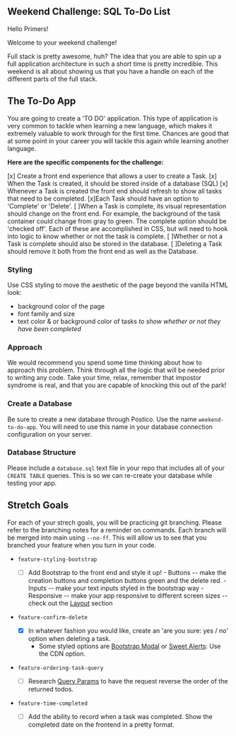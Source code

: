 
## Weekend Challenge: SQL To-Do List

Hello Primers! 

Welcome to your weekend challenge!

Full stack is pretty awesome, huh? The idea that you are able to spin up a full
application architecture in such a short time is pretty incredible. This
weekend is all about showing us that you have a handle on each of the different
parts of the full stack. 

## The To-Do App

You are going to create a 'TO DO' application. This type of application is very
common to tackle when learning a new language, which makes it extremely
valuable to work through for the first time. Chances are good that at some
point in your career you will tackle this again while learning another
language.

**Here are the specific components for the challenge:**

[x] Create a front end experience that allows a user to create a Task.
[x] When the Task is created, it should be stored inside of a database (SQL)
[x] Whenever a Task is created the front end should refresh to show all tasks
  that need to be completed.
[x]Each Task should have an option to 'Complete' or 'Delete'.
[ ]When a Task is complete, its visual representation should change on the front
  end. For example, the background of the task container could change from gray
  to green. The complete option should be  'checked off'. Each of these are
  accomplished in CSS, but will need to hook into logic to know whether or not
  the task is complete.
[ ]Whether or not a Task is complete should also be stored in the database.
[ ]Deleting a Task should remove it both from the front end as well as the
  Database.

### Styling

Use CSS styling to move the aesthetic of the page beyond the vanilla HTML look:
  - background color of the page
  - font family and size
  - text color & or background color of tasks *to show whether or not they have
    been completed*

### Approach

We would recommend you spend some time thinking about how to approach this
problem. Think through all the logic that will be needed prior to writing any
code. Take your time, relax, remember that impostor syndrome is real, and that
you are capable of knocking this out of the park!

### Create a Database

Be sure to create a new database through Postico. Use the name
`weekend-to-do-app`. You will need to use this name in your database connection
configuration on your server.

### Database Structure

Please include a `database.sql` text file in your repo that includes all of
your `CREATE TABLE` queries. This is so we can re-create your database while
testing your app.

## Stretch Goals

For each of your strech goals, you will be practicing git branching. Please
refer to the branching notes for a reminder on commands. Each branch will be
merged into main using `--no-ff`. This will allow us to see that you branched
your feature when you turn in your code.

- `feature-styling-bootstrap` 

    - [ ]  Add Bootstrap to the front end and style it up!
      -  Buttons -- make the creation buttons and completion buttons green and
         the delete red.
      -  Inputs -- make your text inputs styled in the bootstrap way
      -  Responsive -- make your app responsive to different screen sizes --
         check out the
         [Layout](https://getbootstrap.com/docs/4.1/layout/overview/) section

- `feature-confirm-delete`

    - [x]  In whatever fashion you would like, create an 'are you sure: yes /
      no' option when deleting a task.
        - Some styled options are [Bootstrap
          Modal](https://getbootstrap.com/docs/4.0/components/modal/) or [Sweet
          Alerts](https://sweetalert.js.org/guides/): Use the CDN option.

- `feature-ordering-task-query` 

    - [ ]  Research [Query Params](https://expressjs.com/en/api.html#req.query)
      to have the request reverse the order of the returned todos. 
    
- `feature-time-completed` 

    - [ ]  Add the ability to record when a task was completed. Show the
      completed date on the frontend in a pretty format.
